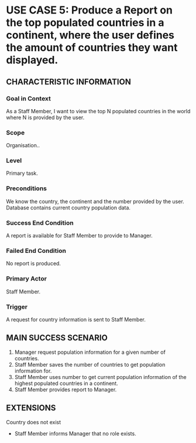 # USE CASE 5: Produce a Report on the top populated countries in a continent, where the user defines the amount of countries they want displayed.

## CHARACTERISTIC INFORMATION

### Goal in Context
As a Staff Member, I want to view the top N populated countries in the world where N is provided by the user.

### Scope
Organisation..

### Level
Primary task.

### Preconditions
We know the country, the continent and the number provided by the user.  Database contains current country population data.

### Success End Condition
A report is available for Staff Member to provide to Manager.

### Failed End Condition
No report is produced.

### Primary Actor
Staff Member.

### Trigger
A request for country information is sent to Staff Member.

## MAIN SUCCESS SCENARIO
1. Manager request population information for a given number of countries.
2. Staff Member saves the number of countries to get population information for.
3. Staff Member uses number to get current population information of the highest populated countries in a continent.
4. Staff Member provides report to Manager.

## EXTENSIONS
Country does not exist
-	Staff Member informs Manager that no role exists.